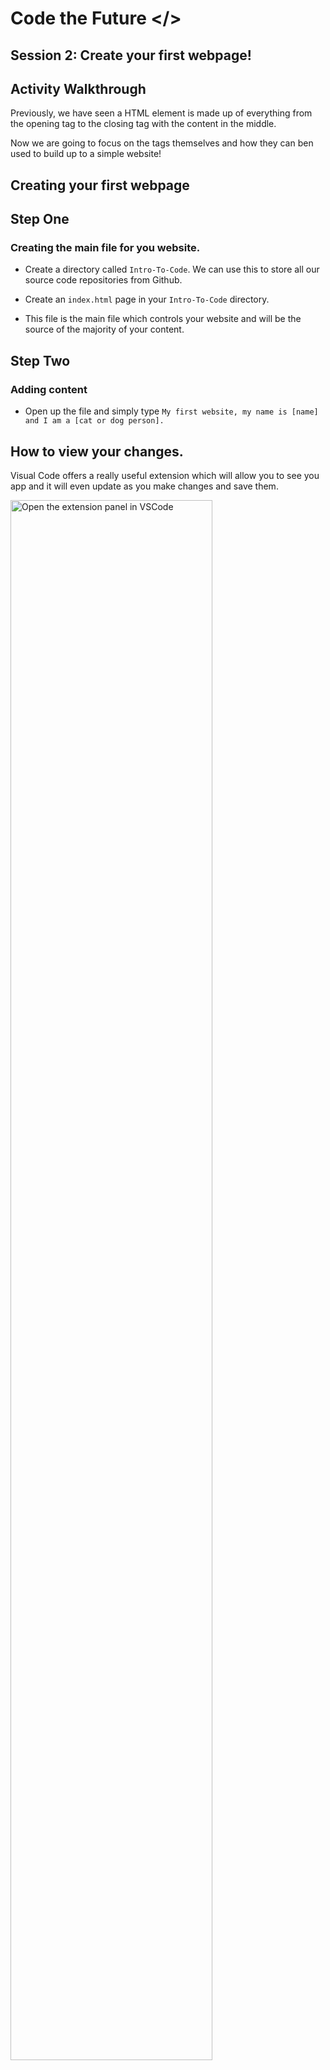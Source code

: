 # Code the Future </>

## Session 2: Create your first webpage!

## Activity Walkthrough

Previously, we have seen a HTML element is made up of everything from the opening tag to the closing tag with the content in the middle.

Now we are going to focus on the tags themselves and how they can ben used to build up to a simple website!

## Creating your first webpage

## Step One

### Creating the main file for you website.

- Create a directory called `Intro-To-Code`. We can use this to store all our source code repositories from Github.

- Create an `index.html` page in your `Intro-To-Code` directory.

- This file is the main file which controls your website and will be the source of the majority of your content.

## Step Two

### Adding content

- Open up the file and simply type `My first website, my name is [name] and I am a [cat or dog person].`

## How to view your changes.

Visual Code offers a really useful extension which will allow you to see you app and it will even update as you make changes and save them.

<img src="https://raw.githubusercontent.com/sarah-cic-uk/Code-the-Future/main/images/session2/extensions_1.png" alt="Open the extension panel in VSCode" width="80%">

- In the search bar type `live server` and click on the top option which is published by Ritwick Dey.

- Them simply click install and restart your VScode.

- You will then be able to right click on your index.html file and select **open with live server**.

- This should then open a new window in your default browser and you should see something like this:

<img src="https://raw.githubusercontent.com/sarah-cic-uk/Code-the-Future/main/images/session2/initial_website_1.png" alt="A basic webpage with a some text on it" width="80%">

## Step Three

### Adding the basic structure

We will start off with adding the code you saw in the Previous section on line two which is a good place to start with any index.html file!

    <!DOCTYPE html>
    <html lang="en">
        <head>
    	    <meta charset="utf-8">
    	    <title></title>
        </head>
        <body>
        </body>
    </html>

Just to quickly recap, `<!DOCTYPE html>` is the HTML declaration and not strictly a HTML tag but "informs" the browser of the type of language to expect. Here we are telling the browser to expect HTML 5.

Next have the `<html lang="en">` which tells the browser where the code itself is.

And finally we have the `<head>` and `<body>` tags. The head tag includes all of the additional information about the webpage and the body includes all of the content which will be displayed on the screen.

## Step Four

### The Final Step

- Add `My first website` between the title Tags to create a title that should now be displayed on the tab in your browser.
- Add a H1 tag in between the body tags and add `my name is [name]` which will give your website a header.
- Add a P tag into the body as well and add `and I am a [cat or dog person]`. This will have the effect of creating a paragraph, feel free to add more information about yourself using any HTML tags you like!

  Example

  ```
  <!DOCTYPE html>
    <html lang="en">
      <head>
        <title>My First Website</title>
      </head>
      <body>
        <h1>My name is Henry</h1>
        <p>And I am a cat person</p>
      </body>
    </html>
  ```

## Example finished activity

<p>If you get stuck or would like some inspiration on what to add to your page, you can check out the 
<a style="pointer-events:all" href="https://raw.githubusercontent.com/sarah-cic-uk/Code-the-Future/main/session-2/example-finished-activities/index-section-02-example.html" target="_blank" title="[Opens in a new window] example finished activity">example finished activity</a>.</p>

## Resources

<ul>
<li><a href='https://www.w3schools.com/tags/default.asp' target='_blank' title="W3 Schools">W3 Schools</a></li>
<li><a href='https://developer.mozilla.org/en-US/docs/Web/HTML/Element' target='_blank' title="MDN Web Docs">MDN Web Docs</a></li>
</ul>

<div style="width: 100%">
<a href='dev_tools.md'><-- Previous section: Chrome Dev Tools</a>
<div align="right"><a href='../session-3/README.md'>Next section: Session 3 Introduction --></a></div>
</div>
